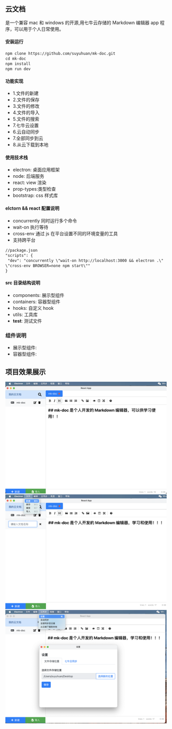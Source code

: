 ## 云文档

是一个兼容 mac 和 windows 的开源,用七牛云存储的 Markdown 编辑器 app 程序，可以用于个人日常使用。

#### 安装运行

```
npm clone https://github.com/suyuhuan/mk-doc.git
cd mk-doc
npm install
npm run dev
```

#### 功能实现

- 1.文件的新建
- 2.文件的保存
- 3.文件的修改
- 4.文件的导入
- 5.文件的搜索
- 7.七牛云设置
- 6.云自动同步
- 7.全部同步到云
- 8.从云下载到本地

#### 使用技术栈

- electron: 桌面应用框架
- node: 后端服务
- react: view 渲染
- prop-types:类型检查
- bootstrap: css 样式库

#### elctorn && react 配置说明

- concurrently 同时运行多个命令
- wait-on 执行等待
- cross-env 通过 js 在平台设置不同的环境变量的工具
- 支持跨平台

```
//package.json
"scripts": {
 "dev": "concurrently \"wait-on http://localhost:3000 && electron .\" \"cross-env BROWSER=none npm start\""
}
```

#### src 目录结构说明

- components: 展示型组件
- containers: 容器型组件
- hooks: 自定义 hook
- utils: 工具库
- **test**: 测试文件

### 组件说明

- 展示型组件:
- 容器型组件:

## 项目效果展示

![alt 效果图](./image/01.png)
![alt 效果图](./image/02.png)
![alt 效果图](./image/03.png)
